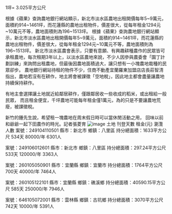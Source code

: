 1坪= 3.025平方公尺

 根據《蘋果》查詢農地銀行網站顯示，新北市淡水區農地出租開價每年5~9萬元，面積約914~1461坪，而花蓮縣的農地出租物件，價差很大，從每年租金1294元~10萬元不等，農地面積則為196~1513坪。 
 根據《蘋果》查詢農地銀行網站顯示，新北市淡水區農地出租開價每年5~9萬元，面積約914~1461坪，而花蓮縣的農地出租物件，價差很大，從每年租金1294元~10萬元不等，農地面積則為196~1513坪。 
新北市淡水區農會表示，只要有意願、有興趣耕種農作的民眾皆可承租農地，每次租期3年以上，以淡水區農地來說，不少人因參與農委會「園丁計劃訓練」來詢問出租農地，但最後因農地面積過大，讓只想有一小塊農地栽種的民眾卻步。 
 農地銀行網站待租的物件不少，住商不動產宜蘭羅東加盟店店長莊智清指出，農地若沒有在耕作，地主將會被課徵「空地稅」，因此地主都會盡量讓農地持續保持耕作。
 
 有地主會選擇讓土地就近給鄰居耕作，僅跟鄰居收一些收成的稻米，或出租給一般民眾，
 而且租金便宜，千坪農地可能每年租金僅1萬元，為的只是不要讓農地荒廢，被課徵稅。
 
 新竹的鍾先生說，希望租一塊農地在周末假日時可以當休閒活動之用，
 回味以前和爺爺一起下田農作的時光。記者張菱育 
![image](https://img.appledaily.com.tw/images/twapple/640pix/20130916/LB13/LB13_003.jpg)
土地	刊登天數	租金(元)	瀏灠人數
案號：249104110501
縣市：新北市
鄉鎮：八里區
持分總面積：1633平方公尺
534天	80000/年	6301人
	
案號：249106012601
縣市：新北市
鄉鎮：八里區
持分總面積：297.24平方公尺
533天	120000/年	3363人
	
案號：260105050901
縣市：宜蘭縣
鄉鎮：宜蘭市
持分總面積：1764平方公尺
700天	40000/年	7464人
	
案號：260105122101
縣市：宜蘭縣
鄉鎮：礁溪鄉
持分總面積：40590.15平方公尺
585天	250000/年	7946人
	
案號：646105072001
縣市：雲林縣
鄉鎮：古坑鄉
持分總面積：3070平方公尺
742天	10000/年	5391人
